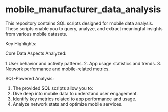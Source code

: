 # mobile_manufacturer_data_analysis
This repository contains SQL scripts designed for mobile data analysis. These scripts enable you to query, analyze, and extract meaningful insights from various mobile datasets.

Key Highlights:

Core Data Aspects Analyzed:

1.User behavior and activity patterns.
2. App usage statistics and trends.
3. Network performance and mobile-related metrics.

SQL-Powered Analysis:
1. The provided SQL scripts allow you to:
2. Dive deep into mobile data to understand user engagement.
3. Identify key metrics related to app performance and usage.
4. Analyze network stats and optimize mobile services.